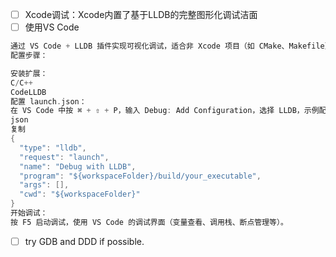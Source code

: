 - [ ] Xcode调试：Xcode内置了基于LLDB的完整图形化调试洁面
- [ ] 使用VS Code
```c++
通过 ​VS Code + LLDB 插件实现可视化调试，适合非 Xcode 项目（如 CMake、Makefile）。
​配置步骤​：

​安装扩展​：
C/C++
CodeLLDB
​配置 launch.json​：
在 VS Code 中按 ⌘ + ⇧ + P，输入 Debug: Add Configuration，选择 ​LLDB，示例配置：
json
复制
{
  "type": "lldb",
  "request": "launch",
  "name": "Debug with LLDB",
  "program": "${workspaceFolder}/build/your_executable",
  "args": [],
  "cwd": "${workspaceFolder}"
}
​开始调试​：
按 F5 启动调试，使用 VS Code 的调试界面（变量查看、调用栈、断点管理等）。
```
- [ ] try GDB and DDD if possible.